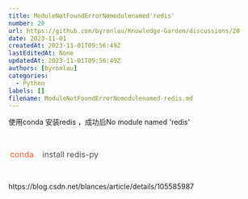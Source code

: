 ```yaml
---
title: ModuleNotFoundErrorNomodulenamed'redis'
number: 20
url: https://github.com/byronlau/Knowledge-Garden/discussions/20
date: 2023-11-01
createdAt: 2023-11-01T09:56:49Z
lastEditedAt: None
updatedAt: 2023-11-01T09:56:49Z
authors: [byronlau]
categories: 
  - Python
labels: []
filename: ModuleNotFoundErrorNomodulenamed-redis.md
---
```


<p>使用conda&nbsp;安装redis ，成功后No module named &#39;redis&#39;</p><p><br/></p><p><a href="https://so.csdn.net/so/search?q=conda&spm=1001.2101.3001.7020" target="_blank" class="hl hl-1" data-report-click="{&quot;spm&quot;:&quot;1001.2101.3001.7020&quot;,&quot;dest&quot;:&quot;https://so.csdn.net/so/search?q=conda&amp;spm=1001.2101.3001.7020&quot;,&quot;extra&quot;:&quot;{\&quot;searchword\&quot;:\&quot;conda\&quot;}&quot;}" data-tit="conda" data-pretit="conda" style="box-sizing: border-box; outline: none; margin: 0px 3px 0px 0px; padding: 0px 14px 0px 3px; text-decoration-line: none; cursor: pointer; background: url(&quot;../img/iconHighlight.svg&quot;) right top / 12px 14px no-repeat rgb(255, 255, 255); color: rgb(252, 85, 49); overflow-wrap: break-word; border-radius: 3px; box-shadow: none; font-family: -apple-system, &quot;SF UI Text&quot;, Arial, &quot;PingFang SC&quot;, &quot;Hiragino Sans GB&quot;, &quot;Microsoft YaHei&quot;, &quot;WenQuanYi Micro Hei&quot;, sans-serif; font-size: 16px; font-variant-ligatures: no-common-ligatures; text-wrap: wrap; user-select: auto !important;">conda</a><span style="color: #4D4D4D; font-family: -apple-system, &quot;SF UI Text&quot;, Arial, &quot;PingFang SC&quot;, &quot;Hiragino Sans GB&quot;, &quot;Microsoft YaHei&quot;, &quot;WenQuanYi Micro Hei&quot;, sans-serif; font-size: 16px; font-variant-ligatures: no-common-ligatures; text-wrap: wrap; background-color: #FFFFFF;">install redis-py</span></p><p><br/></p><p>https://blog.csdn.net/blances/article/details/105585987</p>
<script src="https://giscus.app/client.js"
    data-repo="byronlau/Knowledge-Garden"
    data-repo-id="R_kgDOKkfaDQ"
    data-mapping="number"
    data-term="20"
    data-reactions-enabled="1"
    data-emit-metadata="0"
    data-input-position="bottom"
    data-theme="light"
    data-lang="zh-CN"
    crossorigin="anonymous"
    async>
</script>
        